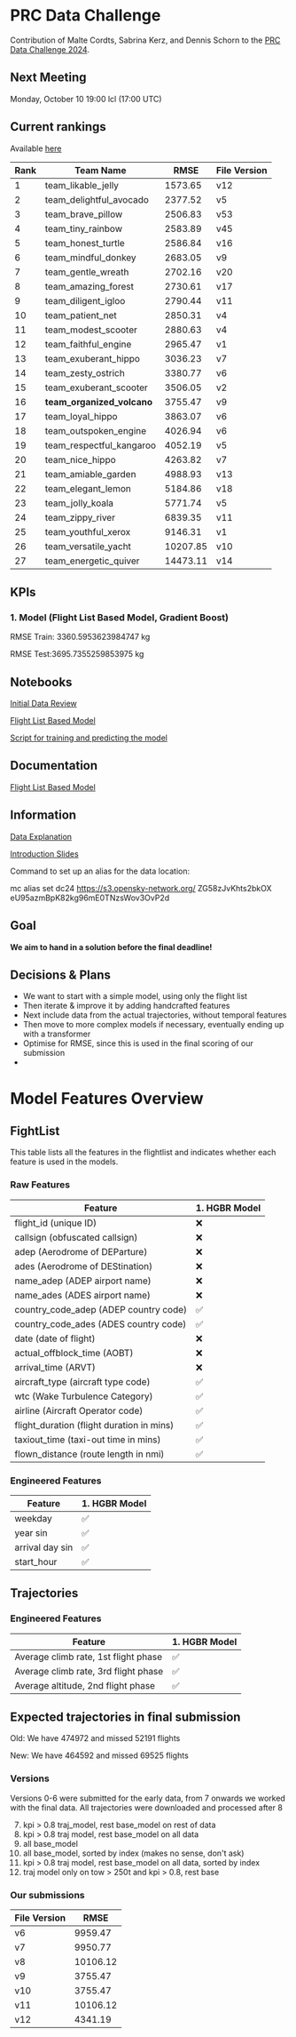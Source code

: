 # PRC Data Challenge

Contribution of Malte Cordts, Sabrina Kerz, and Dennis Schorn to the [PRC Data Challenge 2024](https://ansperformance.eu/study/data-challenge/).

## Next Meeting
Monday, October 10 19:00 lcl (17:00 UTC)

## Current rankings

Available [here](https://datacomp.opensky-network.org/api/rankings)

<!--result-start-->
| Rank | Team Name | RMSE | File Version |
| ---- | --------- | ---- | ------------ |
| 1 | team_likable_jelly | 1573.65 | v12 |
| 2 | team_delightful_avocado | 2377.52 | v5 |
| 3 | team_brave_pillow | 2506.83 | v53 |
| 4 | team_tiny_rainbow | 2583.89 | v45 |
| 5 | team_honest_turtle | 2586.84 | v16 |
| 6 | team_mindful_donkey | 2683.05 | v9 |
| 7 | team_gentle_wreath | 2702.16 | v20 |
| 8 | team_amazing_forest | 2730.61 | v17 |
| 9 | team_diligent_igloo | 2790.44 | v11 |
| 10 | team_patient_net | 2850.31 | v4 |
| 11 | team_modest_scooter | 2880.63 | v4 |
| 12 | team_faithful_engine | 2965.47 | v1 |
| 13 | team_exuberant_hippo | 3036.23 | v7 |
| 14 | team_zesty_ostrich | 3380.77 | v6 |
| 15 | team_exuberant_scooter | 3506.05 | v2 |
| 16 | **team_organized_volcano** | 3755.47 | v9 |
| 17 | team_loyal_hippo | 3863.07 | v6 |
| 18 | team_outspoken_engine | 4026.94 | v6 |
| 19 | team_respectful_kangaroo | 4052.19 | v5 |
| 20 | team_nice_hippo | 4263.82 | v7 |
| 21 | team_amiable_garden | 4988.93 | v13 |
| 22 | team_elegant_lemon | 5184.86 | v18 |
| 23 | team_jolly_koala | 5771.74 | v5 |
| 24 | team_zippy_river | 6839.35 | v11 |
| 25 | team_youthful_xerox | 9146.31 | v1 |
| 26 | team_versatile_yacht | 10207.85 | v10 |
| 27 | team_energetic_quiver | 14473.11 | v14 |
<!--result-end-->

## KPIs 
### 1. Model (Flight List Based Model, Gradient Boost)
RMSE Train: 3360.5953623984747 kg 

RMSE Test:3695.7355259853975 kg 

## Notebooks
[Initial Data Review](https://colab.research.google.com/drive/1WMxJp5L7vl9GBKhZzXFJeXjvI1MgSNON#scrollTo=p6q00gZ2aoNO) 

[Flight List Based Model](https://colab.research.google.com/drive/1h_4Kw_Kx4-c8agqgn95yTxK5HRhB2JIF)

[Script for training and predicting the model](https://colab.research.google.com/drive/1mKO-b7YfdCXVuNLkEvr6OccVzr4FLsp0?usp=sharing)

## Documentation

[Flight List Based Model](https://docs.google.com/document/d/1--aCGaPIoykFuH6jPuZkSNKuL8PHXe96vltabt59e6Y/edit)

## Information
[Data Explanation](https://drive.google.com/file/d/1qJPLEoQPBFM8mL6tLpiV-vdHZd88V_wM/view?usp=drive_link) 

[Introduction Slides](https://drive.google.com/file/d/1aDVe83t2N_of7b_DXSE8yEuQ1MaV0RpH/view?usp=drive_link) 

Command to set up an alias for the data location:

mc alias set dc24 https://s3.opensky-network.org/ ZG58zJvKhts2bkOX eU95azmBpK82kg96mE0TNzsWov3OvP2d

## Goal
**We aim to hand in a solution before the final deadline!**

## Decisions & Plans
- We want to start with a simple model, using only the flight list
- Then iterate & improve it by adding handcrafted features
- Next include data from the actual trajectories, without temporal features
- Then move to more complex models if necessary, eventually ending up with a transformer
- Optimise for RMSE, since this is used in the final scoring of our submission
- 

# Model Features Overview
## FightList
This table lists all the features in the flightlist and indicates whether each feature is used in the models.

### Raw Features
| Feature          | 1. HGBR Model |
| ---------------------------------------- | ------- |
| flight_id (unique ID)                    | ❌      |
| callsign (obfuscated callsign)           | ❌      |
| adep (Aerodrome of DEParture)            | ❌      |
| ades (Aerodrome of DEStination)          | ❌      |
| name_adep (ADEP airport name)            | ❌      |
| name_ades (ADES airport name)            | ❌      |
| country_code_adep (ADEP country code)    | ✅      |
| country_code_ades (ADES country code)    | ✅      |
| date (date of flight)                    | ❌      |
| actual_offblock_time (AOBT)              | ❌      |
| arrival_time (ARVT)                      | ❌      |
| aircraft_type (aircraft type code)       | ✅      |
| wtc (Wake Turbulence Category)           | ✅      |
| airline (Aircraft Operator code)         | ✅      |
| flight_duration (flight duration in mins)| ✅      |
| taxiout_time (taxi-out time in mins)     | ✅      |
| flown_distance (route length in nmi)     | ✅      |

### Engineered Features
| Feature                                  | 1. HGBR Model |
| ---------------------------------------- | ------- |
|weekday                                 | ✅      |
| year sin                                | ✅      |
| arrival day sin                         | ✅      |
| start_hour                              | ✅      |

## Trajectories

### Engineered Features
| Feature                                  | 1. HGBR Model |
| ---------------------------------------- | ------- |
|Average climb rate, 1st flight phase   | ✅      |
|Average climb rate, 3rd flight phase    | ✅     |
|Average altitude, 2nd flight phase    | ✅     |


## Expected trajectories in final submission

Old: We have 474972 and missed 52191 flights

New: We have 464592 and missed 69525 flights


### Versions

Versions 0-6 were submitted for the early data, from 7 onwards we worked with the final data.
All trajectories were downloaded and processed after 8

7. kpi > 0.8 traj_model, rest base_model on rest of data
8. kpi > 0.8 traj model, rest base_model on all data
9. all base_model
10. all base_model, sorted by index (makes no sense, don't ask)
11. kpi > 0.8 traj model, rest base_model on all data, sorted by index
12. traj model only on tow > 250t and kpi > 0.8, rest base

### Our submissions
| File Version | RMSE    |
|--------------|---------|
| v6           | 9959.47 |
| v7           | 9950.77 |
| v8           | 10106.12|
| v9           | 3755.47 |
| v10          | 3755.47 |
| v11          | 10106.12|
| v12          | 4341.19 |
